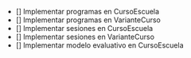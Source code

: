 - [] Implementar programas en CursoEscuela
- [] Implementar programas en VarianteCurso
- [] Implementar sesiones en CursoEscuela
- [] Implementar sesiones en VarianteCurso
- [] Implementar modelo evaluativo en CursoEscuela
